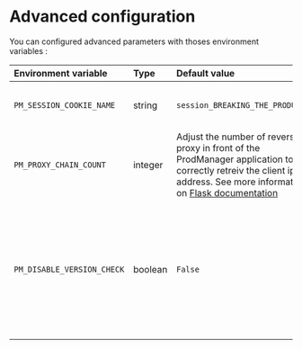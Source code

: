 # Advanced configuration

You can configured advanced parameters with thoses environment variables :

| Environment variable | Type | Default value | Description |
|:---------------------|:-----|:--------------|:------------|
| `PM_SESSION_COOKIE_NAME` | string  | `session_BREAKING_THE_PRODUCTION` | Cookie name used by the app for storing session |
| `PM_PROXY_CHAIN_COUNT`   | integer | Adjust the number of reverse proxy in front of the ProdManager application to correctly retreiv the client ip address. See more information on [Flask documentation](https://flask.palletsprojects.com/en/2.2.x/deploying/proxy_fix/) |
| `PM_DISABLE_VERSION_CHECK`  | boolean | `False` | Disable the automatic check for latest version. Disabling this feature allow to prevent public communication with upstream application version api |
